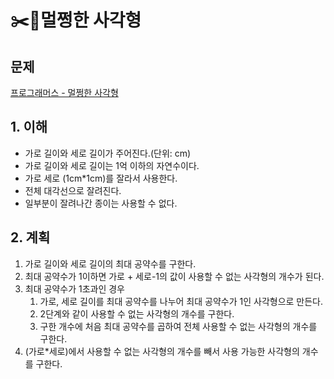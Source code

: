 # ✂️📄멀쩡한 사각형

## 문제

[프로그래머스 - 멀쩡한 사각형](https://programmers.co.kr/learn/courses/30/lessons/62048)

## 1. 이해
- 가로 길이와 세로 길이가 주어진다.(단위: cm)
- 가로 길이와 세로 길이는 1억 이하의 자연수이다.
- 가로 세로 (1cm*1cm)를 잘라서 사용한다.
- 전체 대각선으로 잘려진다.
- 일부분이 잘려나간 종이는 사용할 수 없다.

## 2. 계획

1. 가로 길이와 세로 길이의 최대 공약수를 구한다.
2. 최대 공약수가 1이하면 가로 + 세로-1의 값이 사용할 수 없는 사각형의 개수가 된다.
3. 최대 공약수가 1초과인 경우
    1. 가로, 세로 길이를 최대 공약수를 나누어 최대 공약수가 1인 사각형으로 만든다.
    2. 2단계와 같이 사용할 수 없는 사각형의 개수를 구한다.
    3. 구한 개수에 처음 최대 공약수를 곱하여 전체 사용할 수 없는 사각형의 개수를 구한다.
4. (가로*세로)에서 사용할 수 없는 사각형의 개수를 빼서 사용 가능한 사각형의 개수를 구한다.